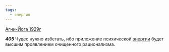 ```yaml
---
tags:
  - энергия
---
```


[Агни-Йога 1929г](/agni/1929)

___405___
Чудес нужно избегать, ибо приложение психической [энергии](/tag/#энергия) будет высшим проявлением очищенного рационализма.